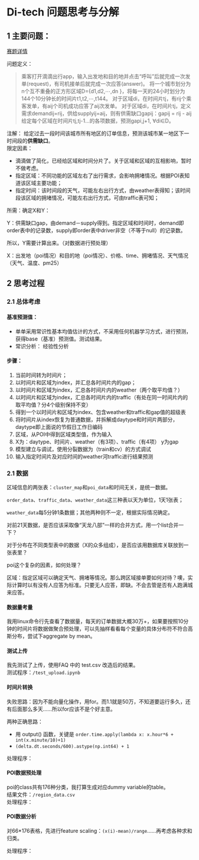 # Di-tech 问题思考与分解   

## 1 主要问题：  
[赛题详情](http://research.xiaojukeji.com/competition/detail.action?competitionId=DiTech2016)

问题定义：
> 乘客打开滴滴出行app，输入出发地和目的地并点击“呼叫”后就完成一次发单(request)，有司机接单后就完成一次应答(answer)。
将一个城市划分为n个互不重叠的正方形区域D={d1,d2,⋯,dn }，将每一天的24小时划分为144个10分钟长的时间片t1,t2,⋯,t144。
对于区域di，在时间片tj，有rij个乘客发单，有aij个司机成功应答了aij次发单。
对于区域di，在时间片tj，定义需求demandij=rij，供给supplyij=aij，则有供需缺口gapij：gapij = rij - aij
给定每个区域在时间片tj,tj-1...的各项数据，预测gapi,j+1, ∀di∈D。

注解：
给定过去一段时间该城市所有地区的订单信息，预测该城市某一地区下一时间段的**供需缺口**。  
限定因素：
- 滴滴做了简化，已经给区域和时间分片了。关于区域和区域的互相影响，暂时不做考虑。
- 指定区域：不同功能的区域左右了出行需求，会影响拥堵情况。根据POI表知道该区域主要功能；  
- 指定时间：该时间段的天气，可能左右出行方式，由weather表得知；该时间段该区域的拥堵情况，可能左右出行方式，可由traffic表可知；  

所需：确定X和Y：  

Y：供需缺口gap，由demand－supply得到。指定区域和时间时，demand即order表中的记录数，supply即order表中driver非空（不等于null）的记录数。  

所以，Y需要计算出来。（对数据进行预处理）

X：出发地（poi情况）和目的地（poi情况）、价格、time、拥堵情况、天气情况（天气、温度、pm25）

## 2 思考过程  

### 2.1 总体考虑   

#### 基准预测值：  

* 单单采用常识性基本均值估计的方式，不采用任何机器学习方式，进行预测，获得base（基准）预测值。测试结果。
* 常识分析： 经验性分析

#### 步骤：  

1. 当前时间转为时间片；
2. 以时间片和区域为index，并汇总各时间片内的gap；
3. 以时间片和区域为index，汇总各时间片内的weather（两个取平均值？）
4. 以时间片和区域为index，汇总各时间片内的traffic（有处在同一时间片内的取平均值？分4个级别保持不变）
5. 得到一个以时间片和区域为index、包含weather和traffic和gap值的超级表
6. 将时间片从index恢复为普通数据，并拆解成daytype和时间片两部分，daytype即上面说的节假日工作日编码  
7. 区域，从POI中得到区域类型值，作为输入
8. X为：daytype、时间片、weather（有3项）、traffic（有4项）
y为gap
9. 模型建立与调试，使用分裂数据为（train和cv）的方式调试
10. 输入指定时间片及对应时间的weather河traffic进行结果预测

### 2.1 数据  

区域信息的两张表：`cluster_map`和`poi_data`和时间无关，是统一数据。  

`order_data`、`traffic_data`、`weather_data`这三种表以天为单位，1天1张表；   

 `weather_data`每5分钟1条数据；其他两种则不一定，根据实际情况确定。  

对前21天数据，是否应该采取像“天龙八部”一样的合并方式，用一个list合并一下？  

对于分布在不同类型表中的数据（X的众多组成），是否应该用数据库关联放到一张表里？  

poi这个复杂的因素，如何处理？  

区域：指定区域可以确定天气、拥堵等情况。那么跨区域接单要如何对待？噢，实际计算时以有没有人应答为标准。只要无人应答，即缺。不会去管是否有人跑满城来应答。

#### 数据量考量  

我用linux命令行先查看了数据量，每天的订单数据大概30万+，如果要按照10分钟的时间片将数据做聚合预处理，可以先抽样看看每个变量的具体分布符不符合高斯分布，尝试下aggregate by mean。

#### 测试上传  

我先测试了上传，使用FAQ 中的 test.csv 改造后的结果。  
测试程序：`/test_upload.ipynb`

#### 时间片转换  

失败思路：因为不能向量化操作，用for。而1.1就是50万，不知道要运行多久，还有后面那么多天……所以for应该不是个好主意。

两种正确思路：  

- 用 output() 函数，关键是 `order.time.apply(lambda x: x.hour*6 + int(x.minute/10)+1)`  
- `(delta.dt.seconds/600).astype(np.int64) + 1`

处理程序：` `  

#### POI数据预处理  

poi的class共有176种分类，我打算生成对应dummy variable的table。  
结果文件：`/region_data.csv`  
处理程序：` `  

#### POI数据分析

对66*176表格，先进行feature scaling：`(x(i)-mean)/range`……再考虑各种求和归类。  

处理程序：` `  



